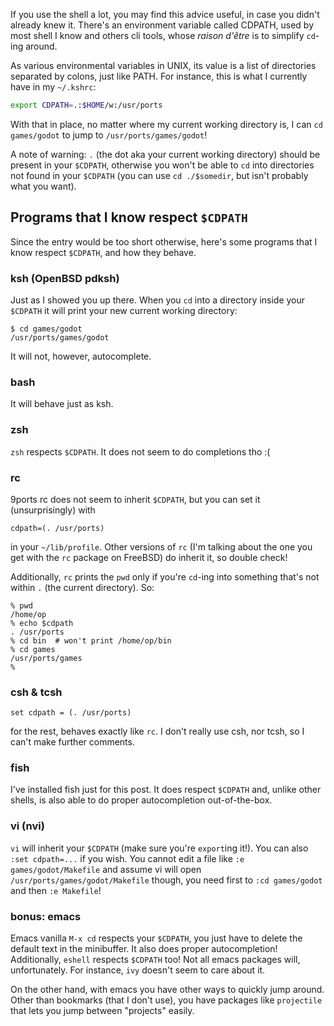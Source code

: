 If you use the shell a lot, you may find this advice useful, in case
you didn't already knew it.  There's an environment variable called
CDPATH, used by most shell I know and others cli tools, whose *raison
d'être* is to simplify `cd`-ing around.

As various environmental variables in UNIX, its value is a list of
directories separated by colons, just like PATH.  For instance, this
is what I currently have in my `~/.kshrc`:

```sh
export CDPATH=.:$HOME/w:/usr/ports
```

With that in place, no matter where my current working directory is, I
can `cd games/godot` to jump to `/usr/ports/games/godot`!

A note of warning: `.` (the dot aka your current working directory)
should be present in your `$CDPATH`, otherwise you won't be able to
`cd` into directories not found in your `$CDPATH` (you can use `cd
./$somedir`, but isn't probably what you want).

## Programs that I know respect `$CDPATH`

Since the entry would be too short otherwise, here's some programs
that I know respect `$CDPATH`, and how they behave.

### ksh (OpenBSD pdksh)

Just as I showed you up there.  When you `cd` into a directory inside
your `$CDPATH` it will print your new current working directory:

	$ cd games/godot
	/usr/ports/games/godot

It will not, however, autocomplete.

### bash

It will behave just as ksh.

### zsh

`zsh` respects `$CDPATH`.  It does not seem to do completions tho :(

### rc

9ports rc does not seem to inherit `$CDPATH`, but you can set it
(unsurprisingly) with

	cdpath=(. /usr/ports)

in your `~/lib/profile`. Other versions of `rc` (I'm talking about the
one you get with the `rc` package on FreeBSD) do inherit it, so double
check!

Additionally, `rc` prints the `pwd` only if you're `cd`-ing into
something that's not within `.` (the current directory).  So:

	% pwd
	/home/op
	% echo $cdpath
	. /usr/ports
	% cd bin  # won't print /home/op/bin
	% cd games
	/usr/ports/games
	%

### csh & tcsh

	set cdpath = (. /usr/ports)

for the rest, behaves exactly like `rc`.  I don't really use csh, nor
tcsh, so I can't make further comments.

### fish

I've installed fish just for this post.  It does respect `$CDPATH`
and, unlike other shells, is also able to do proper autocompletion
out-of-the-box.

### vi (nvi)

`vi` will inherit your `$CDPATH` (make sure you're `export`ing it!).
You can also `:set cdpath=...` if you wish.  You cannot edit a file
like `:e games/godot/Makefile` and assume vi will open
`/usr/ports/games/godot/Makefile` though, you need first to `:cd
games/godot` and then `:e Makefile`!

### bonus: emacs

Emacs vanilla `M-x cd` respects your `$CDPATH`, you just have to
delete the default text in the minibuffer.  It also does proper
autocompletion!  Additionally, `eshell` respects `$CDPATH` too! Not
all emacs packages will, unfortunately.  For instance, `ivy` doesn't
seem to care about it.

On the other hand, with emacs you have other ways to quickly jump
around.  Other than bookmarks (that I don't use), you have packages
like `projectile` that lets you jump between "projects" easily.

